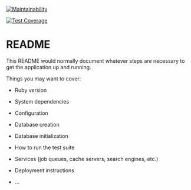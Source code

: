 [![Maintainability](https://api.codeclimate.com/v1/badges/13fffe0161dbd2c6747b/maintainability)](https://codeclimate.com/github/dprabu17/chk_quality_repos/maintainability)

[![Test Coverage](https://api.codeclimate.com/v1/badges/13fffe0161dbd2c6747b/test_coverage)](https://codeclimate.com/github/dprabu17/chk_quality_repos/test_coverage)

# README

This README would normally document whatever steps are necessary to get the
application up and running.

Things you may want to cover:

* Ruby version

* System dependencies

* Configuration

* Database creation

* Database initialization

* How to run the test suite

* Services (job queues, cache servers, search engines, etc.)

* Deployment instructions

* ...
